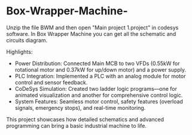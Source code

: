 # Box-Wrapper-Machine-

Unzip the file BWM and then open "Main project 1.project" in codesys software.
In Box Wrapper Machine you can get all the schematic and circuits diagram. 

Highlights:
- Power Distribution: Connected Main MCB to two VFDs (0.55kW for rotational motor and 0.37kW for up/down motor) and a power supply.
- PLC Integration: Implemented a PLC with an analog module for motor control and sensor feedback.
- CoDeSys Simulation: Created two ladder logic programs—one for animated visualization and another for comprehensive control logic.
- System Features: Seamless motor control, safety features (overload signals, emergency stops), and real-time monitoring.

This project showcases how detailed schematics and advanced programming can bring a basic industrial machine to life.
